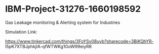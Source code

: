 # IBM-Project-31276-1660198592
Gas Leakage monitoring &amp; Alerting system for Industries

Simulation Link:
 
https://www.tinkercad.com/things/3FoYSv08uyb?sharecode=3BiKQhYR- l5pK7XTBJphkjIA-qfWTWKg1GoW99eiyR8
